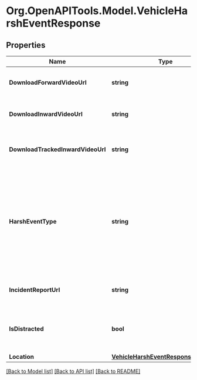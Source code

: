 # Org.OpenAPITools.Model.VehicleHarshEventResponse
## Properties

Name | Type | Description | Notes
------------ | ------------- | ------------- | -------------
**DownloadForwardVideoUrl** | **string** | URL for downloading the forward facing video | [optional] 
**DownloadInwardVideoUrl** | **string** | URL for downloading the inward facing video | [optional] 
**DownloadTrackedInwardVideoUrl** | **string** | URL for downloading the tracked inward facing video | [optional] 
**HarshEventType** | **string** | Type of the harsh event. One of: [Crash, Harsh Acceleration, Harsh Braking, Harsh Turn, ROP Engine, ROP Brake, YC Engine, YC Brake, Harsh Event] | 
**IncidentReportUrl** | **string** | URL of the associated incident report page | 
**IsDistracted** | **bool** | Whether the driver was deemed distracted during this harsh event | [optional] 
**Location** | [**VehicleHarshEventResponseLocation**](VehicleHarshEventResponseLocation.md) |  | [optional] 

[[Back to Model list]](../README.md#documentation-for-models) [[Back to API list]](../README.md#documentation-for-api-endpoints) [[Back to README]](../README.md)

